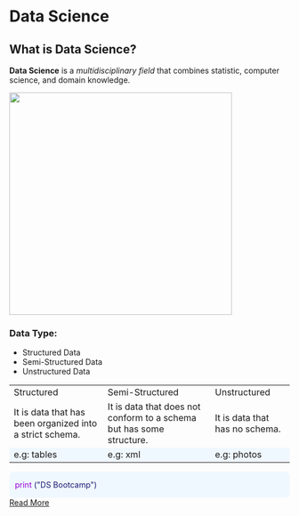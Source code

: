 <Style>
    .py
    {
        background: #F0F8FF;
        border: 0px solid;
        border-radius: 8px;
        padding-top: 1px;
        padding-right: 1px;
        padding-bottom: 1px;
        padding-left: 10px;
        
    }
      
</Style>

# Data Science
## What is Data Science?
**Data Science** is a *multidisciplinary field* that combines statistic, computer science, and domain knowledge.

<img src="DS.png" width="400" height="400">

### Data Type:
* Structured Data
* Semi-Structured Data
* Unstructured Data

<div class="TB">

<table> 
    <tr > 
        <td>Structured</td> 
        <td>Semi-Structured</td> 
        <td>Unstructured</td> 
    </tr> 
    <tr > 
        <td>It is data that has been organized into a strict schema.</td> 
        <td>It is data that does not conform to a schema but has some structure.</td> 
        <td>It is data that has no schema.</td> 
    </tr> 
    <tr bgcolor="#F0F8FF"> 
        <td>e.g: tables</td> 
        <td>e.g: xml</td> 
        <td>e.g: photos</td> 
    </tr> 
</table>

</div>
<div class="py">

<span style="color: #9400D3;">print</span> <span style="color: #191970;">("DS Bootcamp")</span>

</div>

<div>
    <a href="https://en.wikipedia.org/wiki/Data_science%E2%80%9D">Read More</a>
</div>